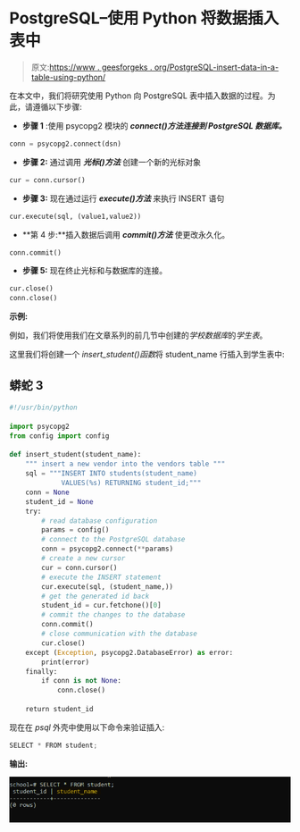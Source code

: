 # PostgreSQL–使用 Python 将数据插入表中

> 原文:[https://www . geesforgeks . org/PostgreSQL-insert-data-in-a-table-using-python/](https://www.geeksforgeeks.org/postgresql-insert-data-into-a-table-using-python/)

在本文中，我们将研究使用 Python 向 PostgreSQL 表中插入数据的过程。为此，请遵循以下步骤:

*   **步骤 1** :使用 psycopg2 模块的 ***connect()方法连接到 PostgreSQL 数据库。***

```py
conn = psycopg2.connect(dsn)

```

*   **步骤 2:** 通过调用 ***光标()方法*** 创建一个新的光标对象

```py
cur = conn.cursor()

```

*   **步骤 3:** 现在通过运行 ***execute()方法*** 来执行 INSERT 语句

```py
cur.execute(sql, (value1,value2))

```

*   **第 4 步:**插入数据后调用 ***commit()方法*** 使更改永久化。

```py
conn.commit()

```

*   **步骤 5:** 现在终止光标和与数据库的连接。

```py
cur.close()
conn.close()

```

**示例:**

例如，我们将使用我们在文章系列的前几节中创建的*学校数据库*的*学生表*。

这里我们将创建一个 *insert_student()函数*将 student_name 行插入到学生表中:

## 蟒蛇 3

```py
#!/usr/bin/python

import psycopg2
from config import config

def insert_student(student_name):
    """ insert a new vendor into the vendors table """
    sql = """INSERT INTO students(student_name)
             VALUES(%s) RETURNING student_id;"""
    conn = None
    student_id = None
    try:
        # read database configuration
        params = config()
        # connect to the PostgreSQL database
        conn = psycopg2.connect(**params)
        # create a new cursor
        cur = conn.cursor()
        # execute the INSERT statement
        cur.execute(sql, (student_name,))
        # get the generated id back
        student_id = cur.fetchone()[0]
        # commit the changes to the database
        conn.commit()
        # close communication with the database
        cur.close()
    except (Exception, psycopg2.DatabaseError) as error:
        print(error)
    finally:
        if conn is not None:
            conn.close()

    return student_id
```

现在在 *psql* 外壳中使用以下命令来验证插入:

```py
SELECT * FROM student;

```

**输出:**

![](img/548b18607ed03e7ff827c06642ecc270.png)